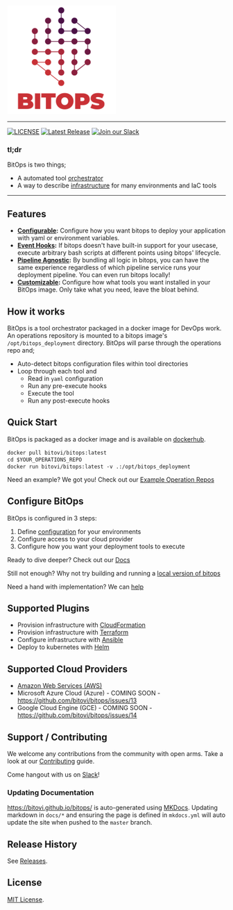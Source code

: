 [<img src="docs/assets/images/logo/Bitops(RGB)_L2_Full_4C.png" width="250"/>](docs/assets/images/logo/Bitops(RGB)_L2_Full_4C.png)

---------------------

[![LICENSE](https://img.shields.io/badge/license-MIT-green)](LICENSE.md)
[![Latest Release](https://img.shields.io/github/v/release/bitovi/bitops)](https://github.com/bitovi/bitops/releases)
[![Join our Slack](https://img.shields.io/badge/slack-join%20chat-611f69.svg)](https://www.bitovi.com/community/slack?utm_source=badge&utm_medium=badge&utm_campaign=pr-badge&utm_content=badge)

### tl;dr
BitOps is two things; 
- A automated tool [orchestrator](docs/about.md)
- A way to describe [infrastructure](docs/operations-repo-structure.md) for many environments and IaC tools

---------------------

## Features

* **[Configurable](docs/configuration-base.md):** Configure how you want bitops to deploy your application with yaml or environment variables.
* **[Event Hooks](docs/lifecycle.md):** If bitops doesn't have built-in support for your usecase, execute arbitrary bash scripts at different points using bitops' lifecycle.
* **[Pipeline Agnostic](docs/examples.md):** By bundling all logic in bitops, you can have the same experience regardless of which pipeline service runs your deployment pipeline. You can even run bitops locally!
* **[Customizable](docs/plugins.md):** Configure how what tools you want installed in your BitOps image. Only take what you need, leave the bloat behind. 

## How it works

BitOps is a tool orchestrator packaged in a docker image for DevOps work. An operations repository is mounted to a bitops image's `/opt/bitops_deployment` directory. BitOps will parse through the operations repo and;

* Auto-detect bitops configuration files within tool directories
* Loop through each tool and
  * Read in `yaml` configuration
  * Run any pre-execute hooks
  * Execute the tool
  * Run any post-execute hooks

## Quick Start
BitOps is packaged as a docker image and is available on [dockerhub](https://hub.docker.com/r/bitovi/bitops).
```
docker pull bitovi/bitops:latest
cd $YOUR_OPERATIONS_REPO
docker run bitovi/bitops:latest -v .:/opt/bitops_deployment
```

Need an example? We got you! Check out our [Example Operation Repos](https://github.com/bitovi/operations-test)

## Configure BitOps
BitOps is configured in 3 steps:

1. Define [configuration](https://bitovi.github.io/bitops/configuration-base/) for your environments
2. Configure access to your cloud provider
3. Configure how you want your deployment tools to execute

Ready to dive deeper? Check out our [Docs](docs/configuration-base.md)

Still not enough? Why not try building and running a [local version of bitops](docs/development-local.md)

Need a hand with implementation? We can [help](https://www.bitovi.com/devops-consulting)

## Supported Plugins
* Provision infrastructure with [CloudFormation](https://github.com/bitops-plugins/cloudformation/blob/main/README.md)
* Provision infrastructure with [Terraform](https://github.com/bitops-plugins/terraform/blob/main/README.md)
* Configure infrastructure with [Ansible](https://github.com/bitops-plugins/ansible/blob/main/README.md)
* Deploy to kubernetes with [Helm](https://github.com/bitops-plugins/helm/blob/main/README.md)

## Supported Cloud Providers
* [Amazon Web Services (AWS)](https://github.com/bitops-plugins/aws/blob/main/README.md)
* Microsoft Azure Cloud (Azure) - COMING SOON - https://github.com/bitovi/bitops/issues/13
* Google Cloud Engine (GCE) - COMING SOON - https://github.com/bitovi/bitops/issues/14

## Support / Contributing

We welcome any contributions from the community with open arms. Take a look at our [Contributing](docs/contributing/contributing.md) guide.

Come hangout with us on [Slack](https://www.bitovi.com/community/slack)!

### Updating Documentation

https://bitovi.github.io/bitops/ is auto-generated using [MKDocs](https://www.mkdocs.org/). Updating markdown in `docs/*` and ensuring the page is defined in `mkdocs.yml` will auto update the site when pushed to the `master` branch.

## Release History

See [Releases](https://github.com/bitovi/bitops/releases).

## License

[MIT License](/license).
